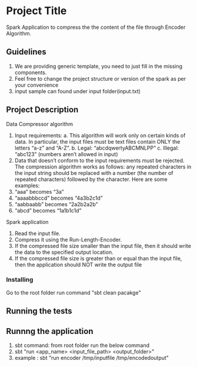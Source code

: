 # Project Title
Spark Application to compress the the content of the file through Encoder Algorithm.

## Guidelines
1. We are providing generic template, you need to just fill in the missing components.
2. Feel free to change the project structure or version of the spark as per your convenience
3. input sample can found under input folder(input.txt)


## Project Description

Data Compressor algorithm
1. Input requirements:
a. This algorithm will work only on certain kinds of data. In particular, the input files
must be text files contain ONLY the letters “a-z” and “A-Z”.
b. Legal: “abcdqwertyABCMNLPP”
c. Illegal: “abc123” (numbers aren’t allowed in input)
2. Data that doesn’t conform to the input requirements must be rejected.
The compression algorithm works as follows: any repeated characters in the input string should be replaced with a number (the number of repeated characters) followed by the character. Here are some examples:
1. “aaa” becomes “3a”
2. “aaaabbbccd” becomes “4a3b2c1d”
3. “aabbaabb” becomes “2a2b2a2b”
4. “abcd” becomes “1a1b1c1d”


Spark application


1. Read the input file.
2. Compress it using the Run-Length-Encoder.
3. If the compressed file size smaller than the input file, then it should write the data to the
specified output location.
4. If the compressed file size is greater than or equal than the input file, then the application
should NOT write the output file


### Installing

Go to the root folder run command "sbt clean pacakge"


## Running the tests


## Runnng the application

1. sbt command: from root folder run the below command
2. sbt "run <app_name> <input_file_path> <output_folder>"
3. example : sbt "run encoder /tmp/inputfile /tmp/encodedoutput"





